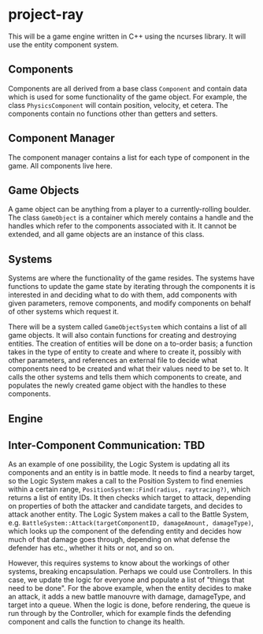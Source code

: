 project-ray
===========
This will be a game engine written in C++ using the ncurses library. It will use the entity component system.

Components
----------
Components are all derived from a base class `Component` and contain data which is used for some functionality of the game object. For example, the class `PhysicsComponent` will contain position, velocity, et cetera. The components contain no functions other than getters and setters.

Component Manager
-----------------
The component manager contains a list for each type of component in the game. All components live here.

Game Objects
------------
A game object can be anything from a player to a currently-rolling boulder. The class `GameObject` is a container which merely contains a handle and the handles which refer to the components associated with it. It cannot be extended, and all game objects are an instance of this class.

Systems
-------
Systems are where the functionality of the game resides. The systems have functions to update the game state by iterating through the components it is interested in and deciding what to do with them, add components with given parameters, remove components, and modify components on behalf of other systems which request it.

There will be a system called `GameObjectSystem` which contains a list of all game objects. It will also contain functions for creating and destroying entities. The creation of entities will be done on a to-order basis; a function takes in the type of entity to create and where to create it, possibly with other parameters, and references an external file to decide what components need to be created and what their values need to be set to. It calls the other systems and tells them which components to create, and populates the newly created game object with the handles to these components.

Engine
------

Inter-Component Communication: TBD
----------------------------------
As an example of one possibility, the Logic System is updating all its components and an entity is in battle mode. It needs to find a nearby target, so the Logic System makes a call to the Position System to find enemies within a certain range, `PositionSystem::Find(radius, raytracing?)`, which returns a list of entity IDs. It then checks which target to attack, depending on properties of both the attacker and candidate targets, and decides to attack another entity. The Logic System makes a call to the Battle System, e.g. `BattleSystem::Attack(targetComponentID, damageAmount, damageType)`, which looks up the component of the defending entity and decides how much of that damage goes through, depending on what defense the defender has etc., whether it hits or not, and so on.

However, this requires systems to know about the workings of other systems, breaking encapsulation. Perhaps we could use Controllers. In this case, we update the logic for everyone and populate a list of "things that need to be done". For the above example, when the entity decides to make an attack, it adds a new battle manouvre with damage, damageType, and target into a queue. When the logic is done, before rendering, the queue is run through by the Controller, which for example finds the defending component and calls the function to change its health.





